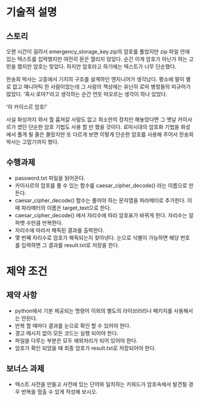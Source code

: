 # 기술적 설명

## 스토리

오랜 시간이 걸려서 emergency_storage_key.zip의 암호를 풀었지만 zip 파일 안에 있는 텍스트를 입력했지만 여전히 문은 열리지 않았다. 순간 이게 암호가 아닌가 하는 고민을 했지만 암호는 맞았다. 하지만 암호라고 하기에는 텍스트가 너무 단순했다. 

 한송희 박사는 고흥에서 기지의 구조를 설계하던 엔지니어가 생각났다. 평소에 말이 별로 없고 매니아틱 한 사람이었는데 그 사람의 책상에는 유난히 로마 병정들의 피규어가 많았다. ‘혹시 로마?’라고 생각하는 순간 언듯 떠오르는 생각이 하나 있었다. 

‘아 카이스르 암호!’

사실 화성까지 와서 뭘 훔쳐갈 사람도 없고 최소한의 장치만 해놓았다면 그 옛날 카이사르가 썼던 단순한 암호 기법도 사용 할 만 했을 것이다. 로마시대의 암호화 기법을 화성에서 풀게 될 줄은 몰랐지만 또 다르게 보면 이렇게 단순한 암호를 사용해 주어서 한송희 박사는 고맙기까지 했다. 

## 수행과제

- password.txt 파일을 읽어온다. 
- 카이사르의 암호를 풀 수 있는 함수를 caesar_cipher_decode() 라는 이름으로 만든다. 
- caesar_cipher_decode() 함수는 풀어야 하는 문자열을 파라메터로 추가한다. 이때 파라메터의 이름은 target_text으로 한다.
- caesar_cipher_decode() 에서 자리수에 따라 암호표가 바뀌게 한다. 자리수는 알파벳 수만큼 반복한다. 
- 자리수에 따라서 해독된 결과를 출력한다. 
- 몇 번째 자리수로 암호가 해독되는지 찾아낸다. 눈으로 식별이 가능하면 해당 번호를 입력하면 그 결과를 result.txt로 저장을 한다. 

# 제약 조건

## 제약 사항

- python에서 기본 제공되는 명령어 이외의 별도의 라이브러리나 패키지를 사용해서는 안된다. 
- 반복 할 때마다 결과를 눈으로 확인 할 수 있어야 한다. 
- 경고 메시지 없이 모든 코드는 실행 되어야 한다. 
- 파일을 다루는 부분은 모두 예외처리가 되어 있어야 한다.
- 암호가 확인 되었을 때 최종 암호가 result.txt로 저장되어야 한다. 


## 보너스 과제

- 텍스트 사전을 만들고 사전에 있는 단어와 일치하는 키워드가 암호속에서 발견될 경우 반복을 멈출 수 있게 작성해 보시오. 
